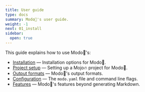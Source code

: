 ```yaml
---
title: User guide
type: docs
summary: Modo🧯's user guide.
weight: -1
next: 01_install
sidebar:
  open: true
---
```


This guide explains how to use Modo🧯's:

- [Installation](install) &mdash; Installation options for Modo🧯.
- [Project setup](setup) &mdash; Setting up a Mojo🔥 project for Modo🧯.
- [Output formats](formats) &mdash; Modo🧯's output formats.
- [Configuration](config) &mdash; The `modo.yaml` file and command line flags.
- [Features](features) &mdash; Modo🧯's features beyond generating Markdown.
